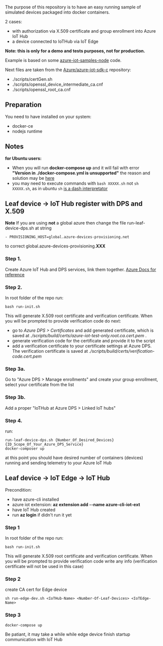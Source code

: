 The purpose of this repository is to have an easy running sample of simulated devices packaged into docker containers.

2 cases:
- with authorization via X.509 certificate and group enrollment into Azure IoT Hub
- a device connected to IoTHub via IoT Edge

**Note: this is only for a demo and tests purposes, not for production.**

Example is based on some [azure-iot-samples-node](https://github.com/Azure-Samples/azure-iot-samples-node) code.

Next files are taken from the [Azure/azure-iot-sdk-c](https://github.com/Azure/azure-iot-sdk-c/tree/master/tools/CACertificates) repository:

- ./scripts/certGen.sh
- ./scripts/openssl_device_intermediate_ca.cnf
- ./scripts/openssl_root_ca.cnf


## Preparation

You need to have installed on your system:
- docker-ce 
- nodejs runtime

## Notes

**for Ubuntu users:**

- When you will run **docker-compose up** and it will fail with error **"Version in ./docker-compose.yml is unsupported"** the reason and solution may be [here](https://github.com/10up/wp-local-docker/issues/58#issuecomment-476786006)
- you may need to execute commands with ```bash XXXXX.sh``` not ```sh XXXXX.sh```, as in ubuntu `sh` [is a dash interpretator](https://en.wikipedia.org/wiki/Almquist_shell#dash:_Ubuntu,_Debian_and_POSIX_compliance_of_Linux_distributions)


## Leaf device -> IoT Hub register with DPS and X.509

**Note**
If you are using **not** a global azure then change the file run-leaf-device-dps.sh at string
```
- PROVISIONING_HOST=global.azure-devices-provisioning.net
```
to correct global.azure-devices-provisioning.**XXX**

### Step 1.

Create Azure IoT Hub and DPS services, link them together. [Azure Docs for reference](https://docs.microsoft.com/en-us/azure/iot-dps/quick-setup-auto-provision)

### Step 2.

In root folder of the repo run:
```
bash run-init.sh
```

This will generate X.509 root certificate and verification certificate. 
When you will be prompted to provide verification code do next:
- go to *Azure DPS > Certificates* and add generated certificate, which is saved at *./scripts/build/certs/azure-iot-test-only.root.ca.cert.pem* .
- generate verification code for the certificate and provide it to the script
- add a verification certificate to your certificate settings at Azure DPS. The verification certificate is saved at *./scripts/build/certs/verification-code.cert.pem*


### Step 3a.

Go to "Azure DPS > Manage enrollments" and create your group enrollment, select your certificate from the list

### Step 3b.

Add a proper "IoTHub at Azure DPS > Linked IoT hubs"

### Step 4.

run:
```
run-leaf-device-dps.sh {Number_Of_Desired_Devices} {ID_Scope_Of_Your_Azure_DPS_Service}
docker-composer up
```

at this point you should have desired number of containers (devices) running and sending telemetry to your Azure IoT Hub





## Leaf device -> IoT Edge -> IoT Hub

Precondition:
- have azure-cli installed
- azure iot extension: **az extension add --name azure-cli-iot-ext**
- have IoT Hub created
- run **az login** if didn't run it yet

### Step 1

In root folder of the repo run:
```
bash run-init.sh
```

This will generate X.509 root certificate and verification certificate. 
When you will be prompted to provide verification code write any info (verification certificate will not be used in this case)


### Step 2

create CA cert for Edge device

```
sh run-edge-dev.sh <IoTHub-Name> <Number-Of-Leaf-Devices> <IoTEdge-Name>
```

### Step 3

```
docker-compose up
```

Be patiant, it may take a while while edge device finish startup communication with IoT Hub
